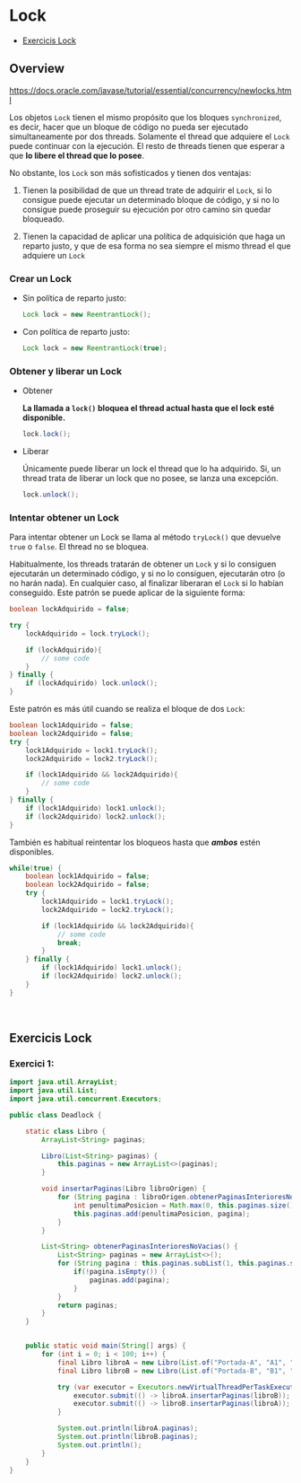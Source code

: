 # Lock

- [Exercicis Lock](#exercicis-lock)
  
## Overview

https://docs.oracle.com/javase/tutorial/essential/concurrency/newlocks.html

Los objetos `Lock` tienen el mismo propósito que los bloques `synchronized`, es decir, hacer que un bloque de código no pueda ser ejecutado simultaneamente por dos threads. Solamente el thread que adquiere el `Lock` puede continuar con la ejecución. El resto de threads tienen que
esperar a que **lo libere el thread que lo posee**. 

No obstante, los `Lock` son más sofisticados y tienen dos ventajas:

1. Tienen la posibilidad de que un thread trate de adquirir el `Lock`, si lo consigue puede ejecutar un determinado bloque de código, y si no lo 
consigue puede proseguir su ejecución por otro camino sin quedar bloqueado.

2. Tienen la capacidad de aplicar una política de adquisición que haga un reparto justo, y que de esa forma no sea siempre el mismo thread el que adquiere un `Lock` 


### Crear un Lock

* Sin política de reparto justo:

    ```java
    Lock lock = new ReentrantLock();
    ```

* Con política de reparto justo:

    ```java
    Lock lock = new ReentrantLock(true);
    ```

### Obtener y liberar un Lock

* Obtener

    **La llamada a `lock()` bloquea el thread actual hasta que el lock esté disponible.**

    ```java
    lock.lock();
    ```

* Liberar

    Únicamente puede liberar un lock el thread que lo ha adquirido. Si, un thread trata de liberar un lock que no posee, se lanza una excepción.

    ```java
    lock.unlock();
    ```

### Intentar obtener un Lock

Para intentar obtener un Lock se llama al método `tryLock()` que devuelve `true` o `false`. El thread no se bloquea.

Habitualmente, los threads tratarán de obtener un `Lock` y si lo consiguen ejecutarán un determinado código, y si no lo consiguen, ejecutarán otro (o no harán nada). En cualquier caso, al finalizar liberaran el `Lock` si lo habían conseguido. Este patrón se puede aplicar de la siguiente forma:

```java
boolean lockAdquirido = false;

try {
    lockAdquirido = lock.tryLock();

    if (lockAdquirido){
        // some code
    }
} finally {
    if (lockAdquirido) lock.unlock();
}
```

Este patrón es más útil cuando se realiza el bloque de dos `Lock`:

```java
boolean lock1Adquirido = false;
boolean lock2Adquirido = false;
try {
    lock1Adquirido = lock1.tryLock();
    lock2Adquirido = lock2.tryLock();

    if (lock1Adquirido && lock2Adquirido){
        // some code
    }
} finally {
    if (lock1Adquirido) lock1.unlock();
    if (lock2Adquirido) lock2.unlock();
}
```

También es habitual reintentar los bloqueos hasta que _**ambos**_ estén disponibles.
```java
while(true) {
    boolean lock1Adquirido = false;
    boolean lock2Adquirido = false;
    try {
        lock1Adquirido = lock1.tryLock();
        lock2Adquirido = lock2.tryLock();

        if (lock1Adquirido && lock2Adquirido){
            // some code
            break;
        }
    } finally {
        if (lock1Adquirido) lock1.unlock();
        if (lock2Adquirido) lock2.unlock();
    }
}
```


<br />

## Exercicis Lock

### Exercici 1: 

```java
import java.util.ArrayList;
import java.util.List;
import java.util.concurrent.Executors;

public class Deadlock {

    static class Libro {
        ArrayList<String> paginas;

        Libro(List<String> paginas) {
            this.paginas = new ArrayList<>(paginas);
        }

        void insertarPaginas(Libro libroOrigen) {
            for (String pagina : libroOrigen.obtenerPaginasInterioresNoVacias()) {
                int penultimaPosicion = Math.max(0, this.paginas.size() - 1);
                this.paginas.add(penultimaPosicion, pagina);
            }
        }

        List<String> obtenerPaginasInterioresNoVacias() {
            List<String> paginas = new ArrayList<>();
            for (String pagina : this.paginas.subList(1, this.paginas.size() - 1)) { // Excluye portada y contraportada
                if(!pagina.isEmpty()) {
                    paginas.add(pagina);
                }
            }
            return paginas;
        }
    }


    public static void main(String[] args) {
        for (int i = 0; i < 100; i++) {
            final Libro libroA = new Libro(List.of("Portada-A", "A1", "A2", "", "A3", "A4", "Contraportada-A"));
            final Libro libroB = new Libro(List.of("Portada-B", "B1", "B2", "B3", "", "B4", "Contraportada-B"));

            try (var executor = Executors.newVirtualThreadPerTaskExecutor()) {
                executor.submit(() -> libroA.insertarPaginas(libroB));
                executor.submit(() -> libroB.insertarPaginas(libroA));
            }

            System.out.println(libroA.paginas);
            System.out.println(libroB.paginas);
            System.out.println();
        }
    }
}
```




